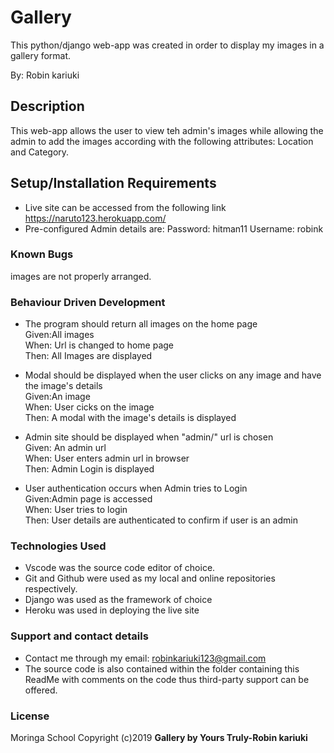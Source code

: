 # Gallery

This python/django web-app was created in order to display my images in a gallery format.

By: Robin kariuki

## Description
This web-app allows the user to view teh admin's images while allowing the admin to add the images according with the following attributes: Location and Category.

## Setup/Installation Requirements
* Live site can be accessed from the following link https://naruto123.herokuapp.com/
* Pre-configured Admin details are:
Password: hitman11
Username: robink

### Known Bugs
images are not properly arranged.

### Behaviour Driven Development
* The program should return all images on the home page<br>
Given:All images<br>
When: Url is changed to home page<br>
Then: All Images are displayed<br>

* Modal should be displayed when the user clicks on any image and have the image's details<br>
Given:An image<br>
When: User cicks on the image <br>
Then: A modal with the image's details is displayed<br>

* Admin site should be displayed when "admin/" url is chosen<br>
Given: An admin url<br>
When: User enters admin url in browser<br>
Then: Admin Login is displayed<br>

* User authentication occurs when Admin tries to Login<br>
Given:Admin page is accessed<br>
When: User tries to login<br>
Then: User details are authenticated to confirm if user is an admin<br>


### Technologies Used
* Vscode was the source code editor of choice.
* Git and Github were used as my local and online repositories respectively.
* Django was used as the framework of choice
* Heroku was used in deploying the live site


### Support and contact details
* Contact me through my email: robinkariuki123@gmail.com
* The source code is also contained within the folder containing this ReadMe with comments on the code thus third-party support can be offered.

### License
Moringa School
Copyright (c)2019 **Gallery by Yours Truly-Robin kariuki**
